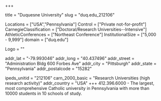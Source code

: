 
+++

title = "Duquesne University"
slug = "duq.edu_212106"

Locations = ["USA","Pennsylvania"]
Control = ["Private not-for-profit"]
CarnegieClassification = ["Doctoral/Research Universities--Intensive"]
AthleticConferences = ["Northeast Conference"]
InstitutionalSize = ["5,000 - 9,999"]
domain = ["duq.edu"]

Logo = ""

addr_lat = "-79.993046"
addr_long = "40.437496"
addr_street = "Administration Bldg 600 Forbes Ave"
addr_city = "Pittsburgh"
addr_state = "Pennsylvania"
addr_postalcode = "15282"

ipeds_unitid = "212106"
carn_2000_basic = "Research Universities (high research activity)"
addr_country = "USA"
+++
    412.396.6000 - The largest, most comprehensive Catholic university in Pennsylvania with more than 10000 students in 10 schools of study.
